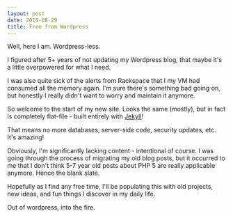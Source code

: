 ```yaml
---
layout: post
date: 2015-08-29
title: Free from Wordpress
---
```

Well, here I am.  Wordpress-less.

I figured after 5+ years of not updating my Wordpress blog, that maybe it's a
little overpowered for what I need.

I was also quite sick of the alerts from Rackspace that I my VM had consumed all
the memory again.  I'm sure there's something bad going on, but honestly I really
didn't want to worry and maintain it anymore.

<!--more-->

So welcome to the start of my new site.  Looks the same (mostly), but in fact is
completely flat-file - built entirely with [Jekyll](http://jekyllrb.com/)!

That means no more databases, server-side code, security updates, etc.  It's
amazing!

Obviously, I'm significantly lacking content - intentional of course.  I was
going through the process of migrating my old blog posts, but it occurred to me
that I don't think 5-7 year old posts about PHP 5 are really applicable anymore.
Hence the blank slate.

Hopefully as I find any free time, I'll be populating this with old projects,
new ideas, and fun things I discover in my daily life.

Out of wordpress, into the fire.
